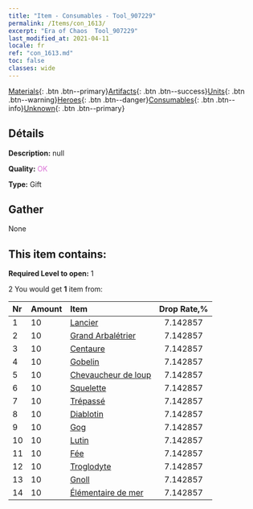 ```yaml
---
title: "Item - Consumables - Tool_907229"
permalink: /Items/con_1613/
excerpt: "Era of Chaos  Tool_907229"
last_modified_at: 2021-04-11
locale: fr
ref: "con_1613.md"
toc: false
classes: wide
---
```

 [Materials](/fr/Items/){: .btn .btn--primary}[Artifacts](/fr/Items/Artifacts/){: .btn .btn--success}[Units](/fr/Items/Units/){: .btn .btn--warning}[Heroes](/fr/Items/Heroes/){: .btn .btn--danger}[Consumables](/fr/Items/Consumables/){: .btn .btn--info}[Unknown](/fr/Items/Unknown/){: .btn .btn--primary}

## Détails
 **Description:** null

 **Quality:** <span style="color: #DA70D6">OK</span>

 **Type:** Gift

## Gather

  None

## This item contains:

 **Required Level to open:** 1

 2 You would get **1** item  from:

  | Nr | Amount |     Item    | Drop Rate,% |
  |:---|:-------|:------------|:---------:|
  | 1 | 10 | [Lancier](/fr/Items/unt_190/) | 7.142857 | 
  | 2 | 10 | [Grand Arbalétrier](/fr/Items/unt_191/) | 7.142857 | 
  | 3 | 10 | [Centaure](/fr/Items/unt_199/) | 7.142857 | 
  | 4 | 10 | [Gobelin](/fr/Items/unt_217/) | 7.142857 | 
  | 5 | 10 | [Chevaucheur de loup](/fr/Items/unt_218/) | 7.142857 | 
  | 6 | 10 | [Squelette](/fr/Items/unt_208/) | 7.142857 | 
  | 7 | 10 | [Trépassé](/fr/Items/unt_209/) | 7.142857 | 
  | 8 | 10 | [Diablotin](/fr/Items/unt_226/) | 7.142857 | 
  | 9 | 10 | [Gog](/fr/Items/unt_227/) | 7.142857 | 
  | 10 | 10 | [Lutin](/fr/Items/unt_235/) | 7.142857 | 
  | 11 | 10 | [Fée](/fr/Items/unt_262/) | 7.142857 | 
  | 12 | 10 | [Troglodyte](/fr/Items/unt_244/) | 7.142857 | 
  | 13 | 10 | [Gnoll](/fr/Items/unt_253/) | 7.142857 | 
  | 14 | 10 | [Élémentaire de mer](/fr/Items/unt_275/) | 7.142857 | 
